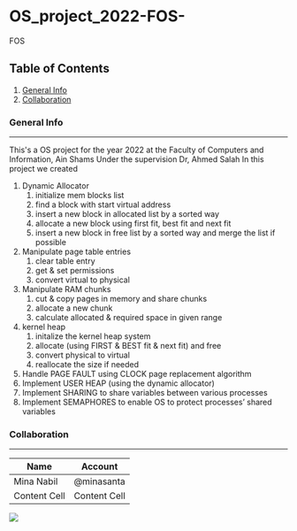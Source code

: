 # OS_project_2022-FOS-
FOS

## Table of Contents
1. [General Info](#general-info)
2. [Collaboration](#collaboration)

### General Info
***
This's a OS project for the year 2022 at the Faculty of Computers and Information, Ain Shams
Under the supervision Dr, Ahmed Salah
In this project we created 
1. Dynamic Allocator
    1. initialize mem blocks list
    2. find a block with start virtual address
    3. insert a new block in allocated list by a sorted way
    4. allocate a new block using first fit, best fit and next fit 
    5. insert a new block in free list by a sorted way and merge the list if possible
2. Manipulate page table entries
    1. clear table entry
    2. get & set permissions
    3. convert virtual to physical
3. Manipulate RAM chunks
    1. cut & copy pages in memory and share chunks 
    2. allocate a new chunk
    3. calculate allocated & required space in given range
4. kernel heap 
    1. initalize the kernel heap system
    2. allocate (using FIRST & BEST fit & next fit) and free 
    3. convert physical to virtual
    4. reallocate the size if needed
5. Handle PAGE FAULT using CLOCK page replacement algorithm
6. Implement USER HEAP (using the dynamic allocator) 
7. Implement SHARING to share variables between various processes
8. Implement SEMAPHORES to enable OS to protect processes’ shared variables


### Collaboration
***
| Name  | Account |
| ----- | ------- |
| Mina Nabil  | @minasanta |
| Content Cell  | Content Cell  |
<a href="https://github.com/minasanta/OS_project_2022-FOS-/graphs/contributors">
  <img src="https://contrib.rocks/image?repo=minasanta/OS_project_2022-FOS-" />
</a> 
